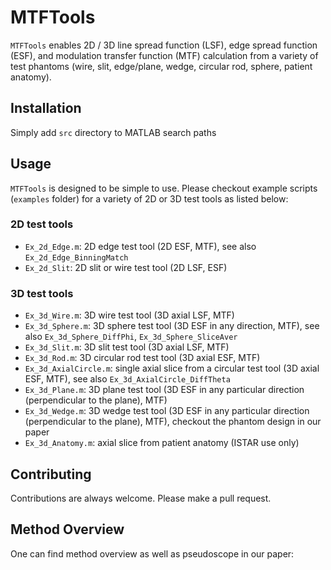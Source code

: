 # MTFTools
`MTFTools` enables 2D / 3D line spread function (LSF), edge spread function (ESF), and modulation transfer function (MTF) calculation from a variety of  test phantoms (wire, slit, edge/plane, wedge, circular rod, sphere, patient anatomy). 

## Installation
Simply add `src` directory to MATLAB search paths

## Usage
`MTFTools` is designed to be simple to use. Please checkout example scripts (`examples` folder) for a variety of 2D or 3D test tools as listed below:
### 2D test tools
- `Ex_2d_Edge.m`: 2D edge test tool (2D ESF, MTF), see also `Ex_2d_Edge_BinningMatch`
- `Ex_2d_Slit`: 2D slit or wire test tool (2D LSF, ESF)
### 3D test tools
- `Ex_3d_Wire.m`: 3D wire test tool (3D axial LSF, MTF)
- `Ex_3d_Sphere.m`: 3D sphere test tool (3D ESF in any direction, MTF), see also `Ex_3d_Sphere_DiffPhi`, `Ex_3d_Sphere_SliceAver`
- `Ex_3d_Slit.m`: 3D slit test tool (3D axial LSF, MTF)
- `Ex_3d_Rod.m`: 3D circular rod test tool (3D axial ESF, MTF)
- `Ex_3d_AxialCircle.m`: single axial slice from a circular test tool (3D axial ESF, MTF), see also `Ex_3d_AxialCircle_DiffTheta`
- `Ex_3d_Plane.m`: 3D plane test tool (3D ESF in any particular direction (perpendicular to the plane), MTF)
- `Ex_3d_Wedge.m`: 3D wedge test tool (3D ESF in any particular direction (perpendicular to the plane), MTF), checkout the phantom design in our paper
- `Ex_3d_Anatomy.m`: axial slice from patient anatomy (ISTAR use only)

## Contributing
Contributions are always welcome. Please make a pull request.

## Method Overview
One can find method overview as well as pseudoscope in our paper: 
